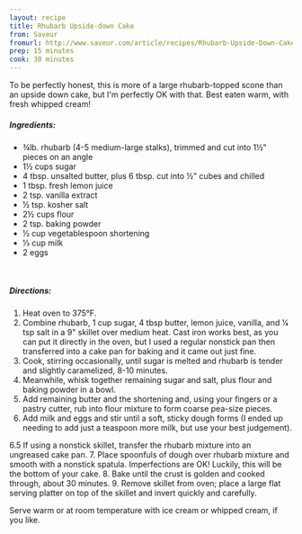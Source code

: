 ```yaml
---
layout: recipe
title: Rhubarb Upside-down Cake
from: Saveur
fromurl: http://www.saveur.com/article/recipes/Rhubarb-Upside-Down-Cake
prep: 15 minutes
cook: 30 minutes
---
```


To be perfectly honest, this is more of a large rhubarb-topped scone than an
upside down cake, but I'm perfectly OK with that. Best eaten warm, with fresh
whipped cream!

##### Ingredients:

* ¾lb. rhubarb (4-5 medium-large stalks), trimmed and cut into 1½" pieces on an angle
* 1½ cups sugar
* 4 tbsp. unsalted butter, plus 6 tbsp. cut into ½" cubes and chilled
* 1 tbsp. fresh lemon juice
* 2 tsp. vanilla extract
* ½ tsp. kosher salt
* 2½ cups flour
* 2 tsp. baking powder
* ½ cup vegetablespoon shortening
* ⅓ cup milk
* 2 eggs

<br>

##### Directions:

1. Heat oven to 375°F. 
2. Combine rhubarb, 1 cup sugar, 4 tbsp butter, lemon juice, vanilla, and 1⁄4 tsp salt in a 9" skillet over medium heat. Cast iron works best, as you can put it directly in the oven, but I used a regular nonstick pan then transferred into a cake pan for baking and it came out just fine. 
3. Cook, stirring occasionally, until sugar is melted and rhubarb is tender and slightly caramelized, 8-10 minutes.
4. Meanwhile, whisk together remaining sugar and salt, plus flour and baking powder in a bowl. 
5. Add remaining butter and the shortening and, using your fingers or a pastry cutter, rub into flour mixture to form coarse pea-size pieces. 
6. Add milk and eggs and stir until a soft, sticky dough forms (I ended up needing to add just a teaspoon more milk, but use your best judgement). 

6.5 If using a nonstick skillet, transfer the rhubarb mixture into an ungreased cake pan.
7. Place spoonfuls of dough over rhubarb mixture and smooth with a nonstick spatula. Imperfections are OK! Luckily, this will be the bottom of your cake.
8. Bake until the crust is golden and cooked through, about 30 minutes. 
9. Remove skillet from oven; place a large flat serving platter on top of the skillet and invert quickly and carefully. 

Serve warm or at room temperature with ice cream or whipped cream, if you like.
